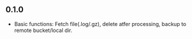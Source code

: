 ## 0.1.0
  - Basic functions: Fetch file(.log/.gz), delete atfer processing, backup to remote bucket/local dir.
